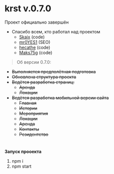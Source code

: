 # krst  v.0.7.0
Проект официально завершён
* Спасибо всем, кто работал над проектом
  - [Skaix](https://github.com/skaixxx) (code)
  - [mr0YES1](https://github.com/mr0YES1) (SEO)
  - [hecathe](https://github.com/hecathe) (code)
  - [Maks75g](https://github.com/Maks75g) (code)
>Об версии 0.7.0:
* ~~Выполняется предполётная подготовка~~
* ~~Обновлена структура проекта~~
* ~~Ведётся разработка страниц:~~
    - ~~Аренда~~
    - ~~Локации~~
* ~~Ведётся разработка мобильной версии сайта~~
    - ~~Главная~~
    - ~~Истории~~
    - ~~Мероприятия~~
    - ~~Локации~~
    - ~~Аренда~~
    - ~~Контакты~~
    - ~~Резидентство~~
#  
**Запуск прооекта**
1. npm i
2. npm start
